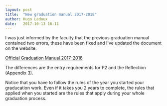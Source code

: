 ```yaml
---
layout: post
title:  "New graduation manual 2017-2018"
author: Hugo Ledoux
date:   2017-10-13 16:11
---
```


I was just informed by the faculty that the previous graduation manual contained two errors, these have been fixed and I've updated the document on the website:

[Official Graduation Manual 2017-2018](https://3d.bk.tudelft.nl/courses/geo2020/rules/GraduationManualGeomatics2017-2018.pdf)

The differences are the entry requirements for P2 and the Reflection (Appendix 3).

Notice that you have to follow the rules of the year you started your graducation work.
Even if it takes you 2 years to complete, the rules that applied when you started are the rules that apply during your whole graduation process.
